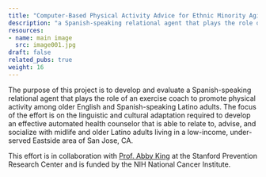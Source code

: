 ```yaml
---
title: "Computer-Based Physical Activity Advice for Ethnic Minority Aging Adults"
description: "a Spanish-speaking relational agent that plays the role of an exercise coach to promote physical activity among older English and Spanish-speaking Latino adults."
resources:
- name: main image
  src: image001.jpg
draft: false
related_pubs: true
weight: 16
---
```


The purpose of this project is to develop and evaluate a Spanish-speaking relational agent that plays the role of an exercise coach to promote physical activity among older English and Spanish-speaking Latino adults. The focus of the effort is on the linguistic and cultural adaptation required to develop an effective automated health counselor that is able to relate to, advise, and socialize with midlife and older Latino adults living in a low-income, under-served Eastside area of San Jose, CA.

This effort is in collaboration with [Prof. Abby King](http://med.stanford.edu/profiles/Abby_King/) at the Stanford Prevention Research Center and is funded by the NIH National Cancer Institute.

